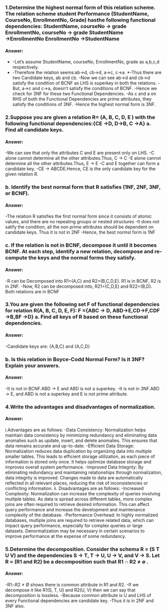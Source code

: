 ### 1.Determine the highest normal form of this relation scheme. The relation scheme student Performance (StudentName, CourseNo, EnrollmentNo, Grade) hasthe following functional dependencies: StudentName, courseNo → grade EnrollmentNo, courseNo → grade StudentName →EnrollmentNo EnrollmentNo →StudentName
#### Answer: 
* -Let’s assume StudentName, courseNo, EnrollmentNo, grade as a,b,c,d respectively.
* -Therefore the relation seems:ab->d, cb->d, a->c, c->a. 
*-Thus there are two Candidate keys, ab and cb. 
-Now we can see ab->d and cb->d satisfy the condition of BCNF as LHS is superkey in both the relations. 
-But, a->c and c->a, doesn’t satisfy the conditions of BCNF. 
-Hence we check for 3NF for these two Functional Dependencies.
-As c and a on RHS of both the Functional Dependencies are prime attributes, they satisfy the conditions of 3NF. 
-Hence the highest normal form is 3NF.

### 2.Suppose you are given a relation R= (A, B, C, D, E ) with the following functional dependencies:{CE →D, D→B, C →A} a. Find all candidate keys. 
#### Answer:
-We can see that only the attributes C and E are present only on LHS. 
-C alone cannot determine all the other attributes.Thus, C → C 
-E alone cannot determine all the other attributes.Thus, E → E 
-C and E together can form a candidate key. 
-CE → ABCDE.Hence, CE is the only candidate key for the given relation R.

### b. Identify the best normal form that R satisfies (1NF, 2NF, 3NF, or BCNF).
#### Answer: 
-The relation R satisfies the first normal form since it consists of atomic values, and there are no repeating groups or nested structures 
-It does not satify the condition, all the non prime attributes should be dependent on candidate keys. Thus it is not in 2NF
-Hence, the best normsl form is 1NF

### c. If the relation is not in BCNF, decompose it until it becomes BCNF. At each step, identify a new relation, decompose and re-compute the keys and the normal forms they satisfy. 
#### Answer: 
-R can be Decomposed into R1=(A,C) and R2=(B,C,D,E). R1 is in BCNF, R2 is in 2NF.
-Now, R2 can be decomposed into, R21=(C,D,E) and R22=(B,D). Both relations are in BCNF

### 3.You are given the following set F of functional dependencies for relation R(A, B, C, D, E, F): F ={ABC → D, ABD→E,CD→F,CDF →B,BF →D} a. Find all keys of R based on these functional dependencies.
#### Answer: 
-Candidate keys are: {A,B,C} and {A,C,D} 

### b. Is this relation in Boyce-Codd Normal Form? Is it 3NF? Explain your answers.
#### Answer: 
-It is not in BCNF.ABD → E and ABD is not a superkey. 
-It is not in 3NF.ABD → E, and ABD is not a superkey and E is not prime attribute.

### 4.Write the advantages and disadvantages of normalization. 
#### Answer: 
i.Advantages are as follows: 
-Data Consistency: Normalization helps maintain data consistency by minimizing redundancy and eliminating data anomalies such as update, insert, and delete anomalies. This ensures that data remains accurate and up-to-date.
-Efficient Data Storage: Normalization reduces data duplication by organizing data into multiple smaller tables. This leads to efficient storage utilization, as each piece of information is stored only once. It helps optimize database storage and improves overall system performance.
-Improved Data Integrity: By eliminating redundancy and maintaining relationships through normalization, data integrity is improved. Changes made to data are automatically reflected in all relevant places, reducing the risk of inconsistencies or conflicting information. ii. Disadvantages are as follows: 
-Increased Complexity: Normalization can increase the complexity of queries involving multiple tables. As data is spread across different tables, more complex joins are often required to retrieve desired information. This can affect query performance and increase the development and maintenance complexity of the database. 
-Performance Overhead: In highly normalized databases, multiple joins are required to retrieve related data, which can impact query performance, especially for complex queries or large datasets. Denormalization may be necessary in certain scenarios to improve performance at the expense of some redundancy.

### 5.Determine the decomposition. Consider the schema R = (S T U V) and the dependencies S → T, T → U, U → V, and V → S. Let R = (R1 and R2) be a decomposition such that R1 ∩ R2 ≠ ∅ .
#### Answer: 
-R1∩R2 ≠ Ø shows there is common attribute in R1 and R2. 
-If we decompose it like R1(S, T, U) and R2(U, V) then we can say that decomposition is lossless. 
-Because common attribute is U and LHS of every Functional dependencies are candidate key. 
-Thus it is in 2NF and 3NF also.
